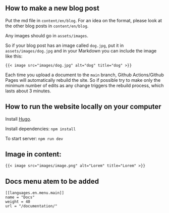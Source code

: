 ## How to make a new blog post

Put the md file in `content/en/blog`. For an idea on the format, please look at the other blog posts in `content/en/blog`.

Any images should go in `assets/images`.

So if your blog post has an image called `dog.jpg`, put it in `assets/images/dog.jpg` and in your Markdown you can include the image like this:

```
{{< image src="images/dog.jpg" alt="dog" title="dog" >}}
```

Each time you upload a document to the `main` branch, Github Actions/Github Pages will automatically rebuild the site. So if possible try to make only the minimum number of edits as any change triggers the rebuild process, which lasts about 3 minutes. 


## How to run the website locally on your computer

Install [Hugo](https://gohugo.io/installation/).

Install dependencies:
`npm install`

To start server: 
`npm run dev`

## Image in content:
```
{{< image src="images/image.png" alt="Lorem" title="Lorem" >}}
```

## Docs menu atem to be added
```
[[languages.en.menu.main]]
name = "Docs"
weight = 40
url = "/documentation/"
```
